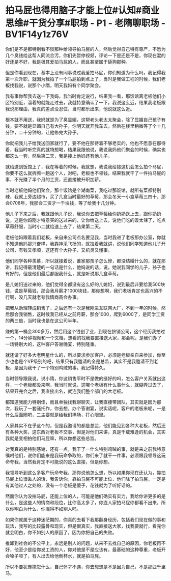 # 拍马屁也得用脑子才能上位#认知#商业思维#干货分享#职场 - P1 - 老隋聊职场 - BV1F14y1z76V

你们是不是都特别看不惯那种给领导拍马屁的人，然后觉得自己特有尊严，不愿为几个臭钱给这帮人同流合污，你们先暂停视频，评论一下是还是不是，你现在混的好还是不好，我是极其爱拍马屁的人，而且甚至属于舔狗那种。

但是你看到现在，基本上没有同事说过我爱拍马屁，你们知道为什么吗，我记得我第一次升职，就因为我拍了一个马屁拍到点上了，当时是我做工程的时候，我们老板找我说，说那个小隋，明天我妈有个同学聚会。

我有事你帮我去送一下我妈，我当时肯定说行，结果我一看，那饭馆离老板他们小区特别近，溜着的就能走过去，我就特意确认了一下，我说这么近，结果我老板跟我说那理由，我真的差点没忍住，当时都乐出来，他说就这么近。

根本就不用送，我妈就是为了臭显媚，这帮老头老太太聚会，除了显媚自己孩子有钱，要不就是显媚自己有大孙子，你明天就开我车去，然后在楼里稍微等了个十几分钟，二十分钟的，让他修完大孙子。

你就把我儿子给我送回家就行了，要不他在那待着不够老实的，他也不愿意在那待着，我当时听完真的就特想喝，结果我跟他说，我说我妈他们聚会的时候，确实也都这么一套，然后第二天，我是接上他妈还有他儿子。

就给送到饭馆上了，我在等着的时候，我就想，我说我给接这机会怎么拍个马屁，你要不这么就折腾一趟送个人，对吧，老板也不领钱，结果我就干了一件拍马屁的事，不光赚了半个月的工资，还直接被升职加薪。

当时老板他妈他们聚会，那个饭馆是个湖南菜，我吃过那饭馆，就所有菜都特别辣，我就上旁边超市，买了几盒当时最好的草莓，那会冬天一小盒草莓三四十，那会0708年，我那会工资才一千块钱，等了给我十几分钟。

他儿子下来之后，我就跟他儿子说，我说你去把草莓给你奶奶送上去，跟你奶奶说，这是你妈刚才特意买的送过来的，让你给送上去，说他们吃的饭太辣了，吃点草莓舒服，当时小二就给送上去了，结果第二天。

老板他妈跟着我们老板，亲自来公司点名要见我，当时我进了老板那办公室，你就不知道他妈那兴奋样，我靠神采飞扬的，就拉着我就讲，说他们同学知道他儿子开公司，有钱又孝顺，这还有个大孙子，又机灵又懂事。

他们同学各种羡慕，所以就接着说，谁家那孩子怎么惨，都没结婚什么的，就在那讲，我记得最清楚的一句话是什么，他妈说的话，说，她说我同学的儿子，孙子也有好的，但是他们最后都服我什么，就是听说那几盒草莓。

是儿媳妇送过来的，他们觉得全都没有这么好的儿媳妇，说到最后非要给我500块钱，说是草莓钱，那会我月薪才1000块钱，那你想啊，我们老板肯定也高兴的不行啊，没几天就老夸我情商高会办事。

把我从助理转成销售了，之后还有一次是我刚进互联网大厂，不到一年的时候，然后那会我销售，这时候我已经从之前月薪，那会1000，爬到6000了，是同学工资的两三倍，当时我也是在这公司半年。

赚的第一桶金300多万，然后用这个钱创了业，到现在挤销公司，这个经历我拍过一个，14分钟视频和一个文档，想看的找我要直接送大家，那会呢，是我们办了一场特别大的，这种客户答谢晚宴，特别隆重。

就还请了好多大老明星什么的，所以要求参加客户，必须是老板亲自来参加，你至少也也是个VP级别的吧，结果只有我邀请的全是总监，其实不是我邀请不到老板，是因为我干了一个特别鸡贼的事，我记得特久。

当时领导跟我说，说小隋，你这销售平时不是做的挺好的吗，怎么客户关系就出这样，一个老板都没来啊，我当时就说，这哪个老板有什么事什么，就糊弄过去了，结果开完会之后，我直接出名，就连我们整个部门的大老板。

都知道我能力特别佳，而且单独找我聊聊天，让我直接带团队，其实就是因为那次，我玩了一套骚托作，你去想，办个答谢宴，说实话呢，客户的老板来呢，一是什么后面圈吧，二主要就是给我们捧场，打心眼里。

人家其实不在乎这个的，但是我邀请的都是总监，他们能见到各种大老板，然后还有各种大奖，这东西对老板不交事，但是对他们来讲，真是千载难逢的机会，其实我就是变相拍他们马屁嘛，所以你想这些总监。

对我真的是特别感谢，还有一点，我干了一什么特别鸡贼的事，就是来之前我特意嘱咐他们，说你们能来是我玩命争取的，你们来了就干一件事，必须跟我领导这玩命夸我，当然我肯定不可能说的这么直接，但是你想。

我领导听到这么多客户玩命夸我，那你说他怎么想，所以如果你现在还认为，靠拍马屁上位很丢人的话，我告诉你，靠拍马屁不可能上位，他们除了拍马屁，一定是有其他过人之处的，没有一个老板是傻子，花钱就为了听好话的。

然而你认为没拍马屁，还能上位的人，可能是他们确实有实力，我给你讲更多的是什么，是这些人的情商和段位，比你高太多了，你连人家拍马屁你都看不出来，所以你明白为什么，你混得不如别人吗。

如果你就属于这种迷茫期的，你真的去看下我那翻身经历，包括我们现在做的事和玩法，我写的比较露骨和现实，但是很真实，我直接送大家，找我要就行，看完你就会明白，你不如别人的原因了，因为你把自己的失败。

推卸到社会的不公平上，永远是别人的问题，从来不去找自己的原因，你老板再不好，他至少是给你发工资的人，你对他是不是应该有，最基础的这种尊重，老板开会嗓子哑了，有人出去给他倒杯水，就是拍马屁。

所以不要犹豫抱怨什么，自己怀才不遇，你去想想是不是因为自己，不是那匹千里马。